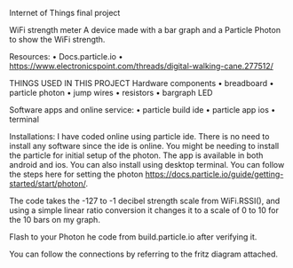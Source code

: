 Internet of Things final project

WiFi strength meter
A device made with a bar graph and a Particle Photon to show the WiFi strength.

Resources:
•	Docs.particle.io
•	https://www.electronicspoint.com/threads/digital-walking-cane.277512/

THINGS USED IN THIS PROJECT
Hardware components
•	breadboard
•	particle photon
•	jump wires
•	resistors
•	bargraph LED

Software apps and online service:
•	particle build ide
•	particle app ios
•	terminal

Installations:
I have coded online using particle ide. There is no need to install any software since the ide is online. You might be needing to install the particle for initial setup of the photon. The app is available in both android and ios. You can also install using desktop terminal. You can follow the steps here for setting the photon https://docs.particle.io/guide/getting-started/start/photon/.

The code takes the -127 to -1 decibel strength scale from WiFi.RSSI(), and using a simple linear ratio conversion it changes it to a scale of 0 to 10 for the 10 bars on my graph.

Flash to your Photon he code from build.particle.io after verifying it.

You can follow the connections by referring to the fritz diagram attached.

